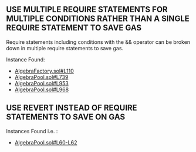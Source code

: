 ## USE MULTIPLE REQUIRE STATEMENTS FOR MULTIPLE CONDITIONS RATHER THAN A SINGLE REQUIRE STATEMENT TO SAVE GAS

Require statements including conditions with the && operator can be broken down in multiple require statements to save gas.

Instance Found:
- [AlgebraFactory.sol#L110](https://github.com/code-423n4/2022-09-quickswap/blob/15ea643c85ed936a92d2676a7aabf739b210af39/src/core/contracts/AlgebraFactory.sol#L110)
- [AlgebraPool.sol#L739](https://github.com/code-423n4/2022-09-quickswap/blob/15ea643c85ed936a92d2676a7aabf739b210af39/src/core/contracts/AlgebraPool.sol#L739)
- [AlgebraPool.sol#L953](https://github.com/code-423n4/2022-09-quickswap/blob/15ea643c85ed936a92d2676a7aabf739b210af39/src/core/contracts/AlgebraPool.sol#L953)
- [AlgebraPool.sol#L968](https://github.com/code-423n4/2022-09-quickswap/blob/15ea643c85ed936a92d2676a7aabf739b210af39/src/core/contracts/AlgebraPool.sol#L968)

## USE REVERT INSTEAD OF REQUIRE STATEMENTS TO SAVE ON GAS

Instances Found i.e. :

- [AlgebraPool.sol#L60-L62](https://github.com/code-423n4/2022-09-quickswap/blob/15ea643c85ed936a92d2676a7aabf739b210af39/src/core/contracts/AlgebraPool.sol#L60-L62)